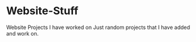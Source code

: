 # Website-Stuff
Website Projects I have worked on
Just random projects that I have added and work on.
